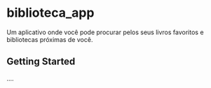 # biblioteca_app

Um aplicativo onde você pode procurar pelos seus livros favoritos e bibliotecas próximas de você.

## Getting Started

....

